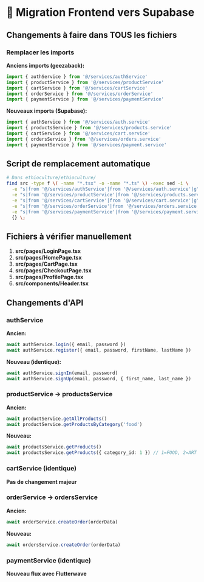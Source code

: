 # 🔄 Migration Frontend vers Supabase

## Changements à faire dans TOUS les fichiers

### Remplacer les imports

**Anciens imports (geezaback):**
```typescript
import { authService } from '@/services/authService'
import { productService } from '@/services/productService'
import { cartService } from '@/services/cartService'
import { orderService } from '@/services/orderService'
import { paymentService } from '@/services/paymentService'
```

**Nouveaux imports (Supabase):**
```typescript
import { authService } from '@/services/auth.service'
import { productsService } from '@/services/products.service'
import { cartService } from '@/services/cart.service'
import { ordersService } from '@/services/orders.service'
import { paymentService } from '@/services/payment.service'
```

## Script de remplacement automatique

```bash
# Dans ethioculture/ethioculture/
find src -type f \( -name "*.tsx" -o -name "*.ts" \) -exec sed -i \
  -e "s|from '@/services/authService'|from '@/services/auth.service'|g" \
  -e "s|from '@/services/productService'|from '@/services/products.service'|g" \
  -e "s|from '@/services/cartService'|from '@/services/cart.service'|g" \
  -e "s|from '@/services/orderService'|from '@/services/orders.service'|g" \
  -e "s|from '@/services/paymentService'|from '@/services/payment.service'|g" \
  {} \;
```

## Fichiers à vérifier manuellement

1. **src/pages/LoginPage.tsx**
2. **src/pages/HomePage.tsx**
3. **src/pages/CartPage.tsx**
4. **src/pages/CheckoutPage.tsx**
5. **src/pages/ProfilePage.tsx**
6. **src/components/Header.tsx**

## Changements d'API

### authService

**Ancien:**
```typescript
await authService.login({ email, password })
await authService.register({ email, password, firstName, lastName })
```

**Nouveau (identique):**
```typescript
await authService.signIn(email, password)
await authService.signUp(email, password, { first_name, last_name })
```

### productService → productsService

**Ancien:**
```typescript
await productService.getAllProducts()
await productService.getProductsByCategory('food')
```

**Nouveau:**
```typescript
await productsService.getProducts()
await productsService.getProducts({ category_id: 1 }) // 1=FOOD, 2=ART
```

### cartService (identique)

**Pas de changement majeur**

### orderService → ordersService

**Ancien:**
```typescript
await orderService.createOrder(orderData)
```

**Nouveau:**
```typescript
await ordersService.createOrder(orderData)
```

### paymentService (identique)

**Nouveau flux avec Flutterwave**



















